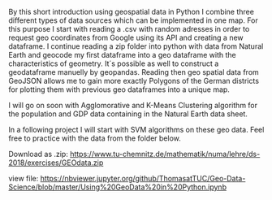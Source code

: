 By this short introduction using geospatial data in Python I combine three different types of data sources which can be implemented in one map. For this purpose I start with reading a .csv with random adresses in order to request geo coordinates from Google using its API and creating a new dataframe. I continue reading a zip folder into python with data from Natural Earth and geocode my first dataframe into a geo dataframe with the characteristics of geometry. It´s possible as well to construct a geodataframe manuelly by geopandas. Reading then geo spatial data from GeoJSON allows me to gain more exactly Polygons of the German districts for plotting them with previous geo dataframes into a unique map. 

I will go on soon with Agglomorative and K-Means Clustering algorithm for the population and GDP data containing in the Natural Earth data sheet. 

In a following project I will start with SVM algorithms on these geo data. Feel free to practice with the data from the folder below.

Download as .zip: https://www.tu-chemnitz.de/mathematik/numa/lehre/ds-2018/exercises/GEOdata.zip

view file: https://nbviewer.jupyter.org/github/ThomasatTUC/Geo-Data-Science/blob/master/Using%20GeoData%20in%20Python.ipynb


